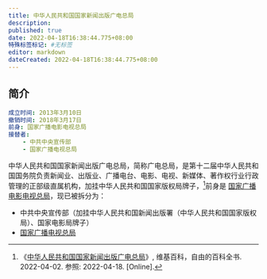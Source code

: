 ```yaml
---
title: 中华人民共和国国家新闻出版广电总局
description:
published: true
date: 2022-04-18T16:38:44.775+08:00
特殊标签标记: #无标签
editor: markdown
dateCreated: 2022-04-18T16:38:44.775+08:00
---
```


## 简介

```YAML
成立时间: 2013年3月10日
撤销时间: 2018年3月17日
前身: 国家广播电影电视总局
接替者:
    - 中共中央宣传部
    - 国家广播电视总局
```

中华人民共和国国家新闻出版广电总局，简称广电总局，是第十二届中华人民共和国国务院负责新闻业、出版业、广播电台、电影、电视、新媒体、著作权行业行政管理的正部级直属机构，加挂中华人民共和国国家版权局牌子，[^1]前身是 [国家广播电影电视总局](/rule/国家广播电影电视总局/index.md)，现已被拆分为：

+   中共中央宣传部（加挂中华人民共和国新闻出版署（中华人民共和国国家版权局）、国家电影局牌子）
+   [国家广播电视总局](/rule/国家广播电视总局/index.md)

[^1]: 《[中华人民共和国国家新闻出版广电总局](https://zh.wikipedia.org/w/index.php?title=中华人民共和国国家新闻出版广电总局&oldid=70941260)》, 维基百科，自由的百科全书. 2022-04-02. 参照: 2022-04-18. [Online].
